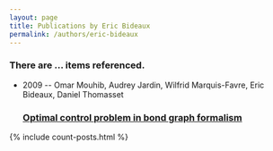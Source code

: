 ```yaml
---
layout: page
title: Publications by Eric Bideaux
permalink: /authors/eric-bideaux
---
```


<h3 id="number-posts">There are ... items referenced.</h3>
<ul class="post-list">
<li><span class='post-meta'>2009 -- Omar Mouhib, Audrey Jardin, Wilfrid Marquis-Favre, Eric Bideaux, Daniel Thomasset</span><h3><a class='post-link' href="{{ site.baseurl }}/optimal-control-problem-in-bond-graph-formalism">Optimal control problem in bond graph formalism</a></h3></li>

</ul>
{% include count-posts.html %}
